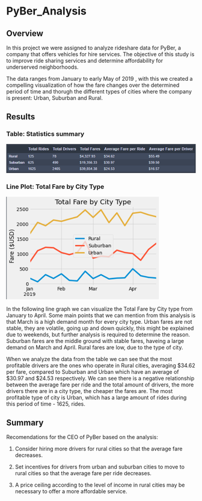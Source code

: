 # PyBer_Analysis

## Overview
In this project we were assigned to analyze rideshare data for PyBer, a company that offers vehicles for hire services. The objective of this study is to improve ride sharing services and determine affordability for underserved neighborhoods.

The data ranges from January to early May of 2019 , with this we created a compelling visualization of how the fare changes over the determined period of time and thorugh the different types of cities where the company is present: Urban, Suburban and Rural. 

## Results
### Table: Statistics summary
![](/analysis/summary_df.png)

### Line Plot: Total Fare by City Type
![](/analysis/PyBer_fare_summary.png)

In the following line graph we can visualize the Total Fare by City type from January to April. Some main points that we can mention from this analysis is that March is a high demand month for every city type. Urban fares are not stable, they are volatile, going up and down quickly, this might be explained due to weekends, but further analysis is required to determine the reason. Suburban fares are the middle ground with stable fares, haveing a large demand on March and April. Rural fares are low, due to the type of city.

When we analyze the data from the table we can see that the most profitable drivers are the ones who operate in Rural cities, averaging $34.62 per fare, compared to Suburban and Urban which have an average of $30.97 and $24.53 respectively. We can see there is a negative relationship between the average fare per ride and the total amount of drivers, the more drivers there are in a city type, the cheaper the fares are. The most profitable type of city is Urban, which has a large amount of rides during this period of time - 1625, rides. 

## Summary
Recomendations for the CEO of PyBer based on the analysis:

1. Consider hiring more drivers for rural cities so that the average fare decreases.

2. Set incentives for drivers from urban and suburban cities to move to rural cities so that the average fare per ride decreases. 

3. A price ceiling according to the level of income in rural cities may be necessary to offer a more affordable service. 


